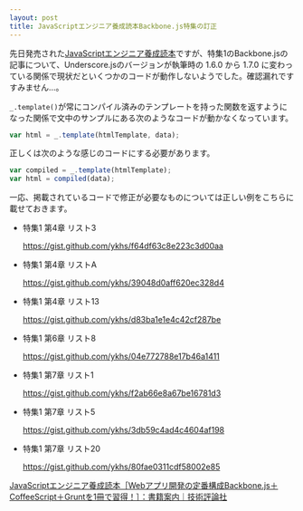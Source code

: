 ```yaml
---
layout: post
title: JavaScriptエンジニア養成読本Backbone.js特集の訂正
---
```


先日発売された[JavaScriptエンジニア養成読本]((http://gihyo.jp/book/2014/978-4-7741-6797-8))ですが、特集1のBackbone.jsの記事について、Underscore.jsのバージョンが執筆時の 1.6.0 から 1.7.0 に変わっている関係で現状だといくつかのコードが動作しないようでした。確認漏れですすみません…。

`_.template()`が常にコンパイル済みのテンプレートを持った関数を返すようになった関係で文中のサンプルにある次のようなコードが動かなくなっています。

```js
var html = _.template(htmlTemplate, data);
```

正しくは次のような感じのコードにする必要があります。

```js
var compiled = _.template(htmlTemplate);
var html = compiled(data);
```

一応、掲載されているコードで修正が必要なものについては正しい例をこちらに載せておきます。

- 特集1 第4章 リスト3

    <https://gist.github.com/ykhs/f64df63c8e223c3d00aa>

- 特集1 第4章 リストA

    <https://gist.github.com/ykhs/39048d0aff620ec328d4>

- 特集1 第4章 リスト13

    <https://gist.github.com/ykhs/d83ba1e1e4c42cf287be>

- 特集1 第6章 リスト8

    <https://gist.github.com/ykhs/04e772788e17b46a1411>

- 特集1 第7章 リスト1

    <https://gist.github.com/ykhs/f2ab66e8a67be16781d3>

- 特集1 第7章 リスト5

    <https://gist.github.com/ykhs/3db59c4ad4c4604af198>

- 特集1 第7章 リスト20

    <https://gist.github.com/ykhs/80fae0311cdf58002e85>

[JavaScriptエンジニア養成読本［Webアプリ開発の定番構成Backbone.js＋CoffeeScript＋Gruntを1冊で習得！］：書籍案内｜技術評論社](http://gihyo.jp/book/2014/978-4-7741-6797-8)
